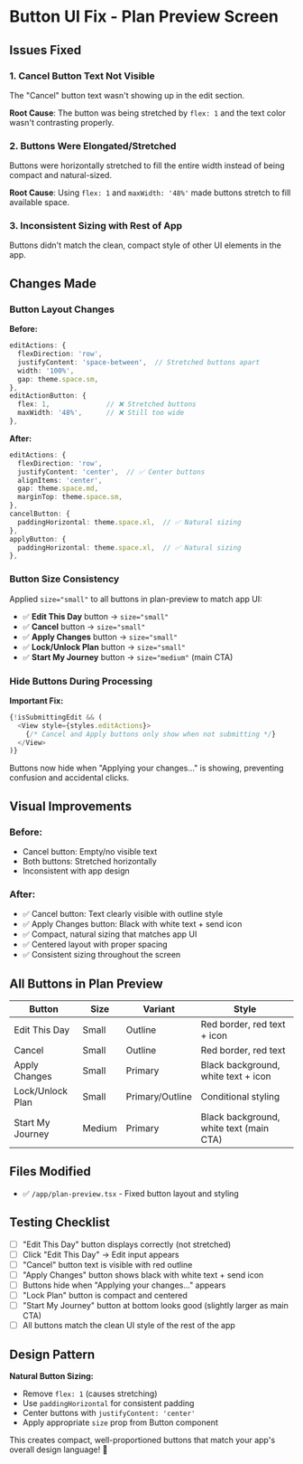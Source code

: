 # Button UI Fix - Plan Preview Screen

## Issues Fixed

### 1. **Cancel Button Text Not Visible**
The "Cancel" button text wasn't showing up in the edit section.

**Root Cause**: The button was being stretched by `flex: 1` and the text color wasn't contrasting properly.

### 2. **Buttons Were Elongated/Stretched**
Buttons were horizontally stretched to fill the entire width instead of being compact and natural-sized.

**Root Cause**: Using `flex: 1` and `maxWidth: '48%'` made buttons stretch to fill available space.

### 3. **Inconsistent Sizing with Rest of App**
Buttons didn't match the clean, compact style of other UI elements in the app.

## Changes Made

### Button Layout Changes

**Before:**
```typescript
editActions: {
  flexDirection: 'row',
  justifyContent: 'space-between',  // Stretched buttons apart
  width: '100%',
  gap: theme.space.sm,
},
editActionButton: {
  flex: 1,              // ❌ Stretched buttons
  maxWidth: '48%',      // ❌ Still too wide
},
```

**After:**
```typescript
editActions: {
  flexDirection: 'row',
  justifyContent: 'center',  // ✅ Center buttons
  alignItems: 'center',
  gap: theme.space.md,
  marginTop: theme.space.sm,
},
cancelButton: {
  paddingHorizontal: theme.space.xl,  // ✅ Natural sizing
},
applyButton: {
  paddingHorizontal: theme.space.xl,  // ✅ Natural sizing
},
```

### Button Size Consistency

Applied `size="small"` to all buttons in plan-preview to match app UI:

- ✅ **Edit This Day** button → `size="small"`
- ✅ **Cancel** button → `size="small"`
- ✅ **Apply Changes** button → `size="small"`
- ✅ **Lock/Unlock Plan** button → `size="small"`
- ✅ **Start My Journey** button → `size="medium"` (main CTA)

### Hide Buttons During Processing

**Important Fix:**
```typescript
{!isSubmittingEdit && (
  <View style={styles.editActions}>
    {/* Cancel and Apply buttons only show when not submitting */}
  </View>
)}
```

Buttons now hide when "Applying your changes..." is showing, preventing confusion and accidental clicks.

## Visual Improvements

### Before:
- Cancel button: Empty/no visible text
- Both buttons: Stretched horizontally
- Inconsistent with app design

### After:
- ✅ Cancel button: Text clearly visible with outline style
- ✅ Apply Changes button: Black with white text + send icon
- ✅ Compact, natural sizing that matches app UI
- ✅ Centered layout with proper spacing
- ✅ Consistent sizing throughout the screen

## All Buttons in Plan Preview

| Button | Size | Variant | Style |
|--------|------|---------|-------|
| Edit This Day | Small | Outline | Red border, red text + icon |
| Cancel | Small | Outline | Red border, red text |
| Apply Changes | Small | Primary | Black background, white text + icon |
| Lock/Unlock Plan | Small | Primary/Outline | Conditional styling |
| Start My Journey | Medium | Primary | Black background, white text (main CTA) |

## Files Modified

- ✅ `/app/plan-preview.tsx` - Fixed button layout and styling

## Testing Checklist

- [ ] "Edit This Day" button displays correctly (not stretched)
- [ ] Click "Edit This Day" → Edit input appears
- [ ] "Cancel" button text is visible with red outline
- [ ] "Apply Changes" button shows black with white text + send icon
- [ ] Buttons hide when "Applying your changes..." appears
- [ ] "Lock Plan" button is compact and centered
- [ ] "Start My Journey" button at bottom looks good (slightly larger as main CTA)
- [ ] All buttons match the clean UI style of the rest of the app

## Design Pattern

**Natural Button Sizing:**
- Remove `flex: 1` (causes stretching)
- Use `paddingHorizontal` for consistent padding
- Center buttons with `justifyContent: 'center'`
- Apply appropriate `size` prop from Button component

This creates compact, well-proportioned buttons that match your app's overall design language! 🎨



